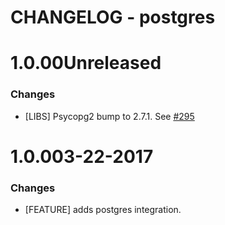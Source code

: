 # CHANGELOG - postgres

1.0.00Unreleased
==================

### Changes

* [LIBS] Psycopg2 bump to 2.7.1. See [#295][]


1.0.003-22-2017
==================

### Changes

* [FEATURE] adds postgres integration.

<!--- The following link definition list is generated by PimpMyChangelog --->
[#295]: https://github.com/DataDog/integrations-core/issues/295